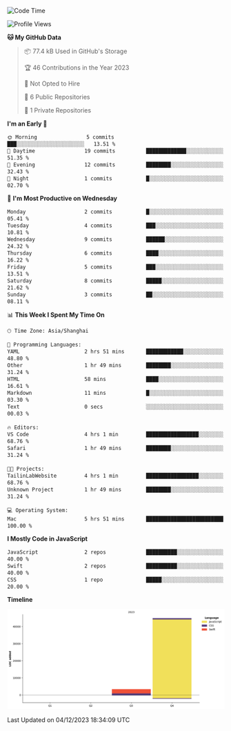 <!--
**PascalDai/PascalDai** is a ✨ _special_ ✨ repository because its `README.md` (this file) appears on your GitHub profile.

Here are some ideas to get you started:

- 🔭 I’m currently working on ...
- 🌱 I’m currently learning ...
- 👯 I’m looking to collaborate on ...
- 🤔 I’m looking for help with ...
- 💬 Ask me about ...
- 📫 How to reach me: ...
- 😄 Pronouns: ...
- ⚡ Fun fact: ...
-->

<!--START_SECTION:waka-->
![Code Time](http://img.shields.io/badge/Code%20Time-16%20hrs%2048%20mins-blue)

![Profile Views](http://img.shields.io/badge/Profile%20Views-0-blue)

**🐱 My GitHub Data** 

> 📦 77.4 kB Used in GitHub's Storage 
 > 
> 🏆 46 Contributions in the Year 2023
 > 
> 🚫 Not Opted to Hire
 > 
> 📜 6 Public Repositories 
 > 
> 🔑 1 Private Repositories 
 > 
**I'm an Early 🐤** 

```text
🌞 Morning                5 commits           ███░░░░░░░░░░░░░░░░░░░░░░   13.51 % 
🌆 Daytime                19 commits          █████████████░░░░░░░░░░░░   51.35 % 
🌃 Evening                12 commits          ████████░░░░░░░░░░░░░░░░░   32.43 % 
🌙 Night                  1 commits           █░░░░░░░░░░░░░░░░░░░░░░░░   02.70 % 
```
📅 **I'm Most Productive on Wednesday** 

```text
Monday                   2 commits           █░░░░░░░░░░░░░░░░░░░░░░░░   05.41 % 
Tuesday                  4 commits           ███░░░░░░░░░░░░░░░░░░░░░░   10.81 % 
Wednesday                9 commits           ██████░░░░░░░░░░░░░░░░░░░   24.32 % 
Thursday                 6 commits           ████░░░░░░░░░░░░░░░░░░░░░   16.22 % 
Friday                   5 commits           ███░░░░░░░░░░░░░░░░░░░░░░   13.51 % 
Saturday                 8 commits           █████░░░░░░░░░░░░░░░░░░░░   21.62 % 
Sunday                   3 commits           ██░░░░░░░░░░░░░░░░░░░░░░░   08.11 % 
```


📊 **This Week I Spent My Time On** 

```text
🕑︎ Time Zone: Asia/Shanghai

💬 Programming Languages: 
YAML                     2 hrs 51 mins       ████████████░░░░░░░░░░░░░   48.80 % 
Other                    1 hr 49 mins        ████████░░░░░░░░░░░░░░░░░   31.24 % 
HTML                     58 mins             ████░░░░░░░░░░░░░░░░░░░░░   16.61 % 
Markdown                 11 mins             █░░░░░░░░░░░░░░░░░░░░░░░░   03.30 % 
Text                     0 secs              ░░░░░░░░░░░░░░░░░░░░░░░░░   00.03 % 

🔥 Editors: 
VS Code                  4 hrs 1 min         █████████████████░░░░░░░░   68.76 % 
Safari                   1 hr 49 mins        ████████░░░░░░░░░░░░░░░░░   31.24 % 

🐱‍💻 Projects: 
TailinLabWebsite         4 hrs 1 min         █████████████████░░░░░░░░   68.76 % 
Unknown Project          1 hr 49 mins        ████████░░░░░░░░░░░░░░░░░   31.24 % 

💻 Operating System: 
Mac                      5 hrs 51 mins       █████████████████████████   100.00 % 
```

**I Mostly Code in JavaScript** 

```text
JavaScript               2 repos             ██████████░░░░░░░░░░░░░░░   40.00 % 
Swift                    2 repos             ██████████░░░░░░░░░░░░░░░   40.00 % 
CSS                      1 repo              █████░░░░░░░░░░░░░░░░░░░░   20.00 % 
```



**Timeline**

![Lines of Code chart](https://raw.githubusercontent.com/PascalDai/PascalDai/main/assets/bar_graph.png)


 Last Updated on 04/12/2023 18:34:09 UTC
<!--END_SECTION:waka-->
